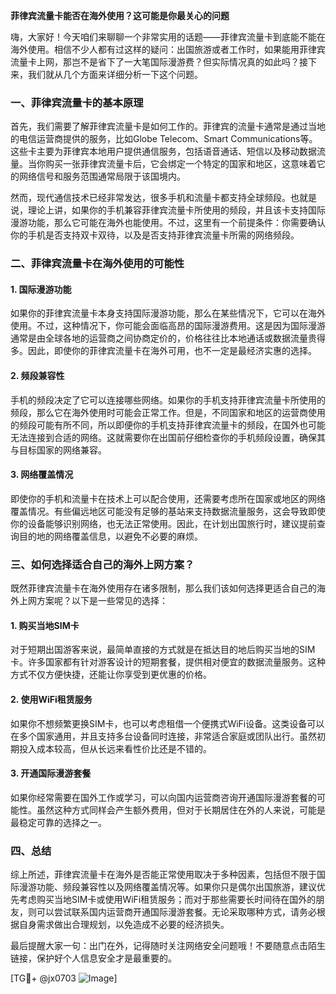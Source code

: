 **菲律宾流量卡能否在海外使用？这可能是你最关心的问题**

嗨，大家好！今天咱们来聊聊一个非常实用的话题——菲律宾流量卡到底能不能在海外使用。相信不少人都有过这样的疑问：出国旅游或者工作时，如果能用菲律宾流量卡上网，那岂不是省下了一大笔国际漫游费？但实际情况真的如此吗？接下来，我们就从几个方面来详细分析一下这个问题。

### 一、菲律宾流量卡的基本原理

首先，我们需要了解菲律宾流量卡是如何工作的。菲律宾的流量卡通常是通过当地的电信运营商提供的服务，比如Globe Telecom、Smart Communications等。这些卡主要为菲律宾本地用户提供通信服务，包括语音通话、短信以及移动数据流量。当你购买一张菲律宾流量卡后，它会绑定一个特定的国家和地区，这意味着它的网络信号和服务范围通常局限于该国境内。

然而，现代通信技术已经非常发达，很多手机和流量卡都支持全球频段。也就是说，理论上讲，如果你的手机兼容菲律宾流量卡所使用的频段，并且该卡支持国际漫游功能，那么它可能在海外也能使用。不过，这里有一个前提条件：你需要确认你的手机是否支持双卡双待，以及是否支持菲律宾流量卡所需的网络频段。

### 二、菲律宾流量卡在海外使用的可能性

#### 1. 国际漫游功能
如果你的菲律宾流量卡本身支持国际漫游功能，那么在某些情况下，它可以在海外使用。不过，这种情况下，你可能会面临高昂的国际漫游费用。这是因为国际漫游通常是由全球各地的运营商之间协商定价的，价格往往比本地通话或数据流量贵得多。因此，即使你的菲律宾流量卡在海外可用，也不一定是最经济实惠的选择。

#### 2. 频段兼容性
手机的频段决定了它可以连接哪些网络。如果你的手机支持菲律宾流量卡所使用的频段，那么它在海外使用时可能会正常工作。但是，不同国家和地区的运营商使用的频段可能有所不同，所以即便你的手机支持菲律宾流量卡的频段，在国外也可能无法连接到合适的网络。这就需要你在出国前仔细检查你的手机频段设置，确保其与目标国家的网络兼容。

#### 3. 网络覆盖情况
即使你的手机和流量卡在技术上可以配合使用，还需要考虑所在国家或地区的网络覆盖情况。有些偏远地区可能没有足够的基站来支持数据流量服务，这会导致即使你的设备能够识别网络，也无法正常使用。因此，在计划出国旅行时，建议提前查询目的地的网络覆盖信息，以避免不必要的麻烦。

### 三、如何选择适合自己的海外上网方案？

既然菲律宾流量卡在海外使用存在诸多限制，那么我们该如何选择更适合自己的海外上网方案呢？以下是一些常见的选择：

#### 1. 购买当地SIM卡
对于短期出国游客来说，最简单直接的方式就是在抵达目的地后购买当地的SIM卡。许多国家都有针对游客设计的短期套餐，提供相对便宜的数据流量服务。这种方式不仅方便快捷，还能让你享受到更优惠的价格。

#### 2. 使用WiFi租赁服务
如果你不想频繁更换SIM卡，也可以考虑租借一个便携式WiFi设备。这类设备可以在多个国家通用，并且支持多台设备同时连接，非常适合家庭或团队出行。虽然初期投入成本较高，但从长远来看性价比还是不错的。

#### 3. 开通国际漫游套餐
如果你经常需要在国外工作或学习，可以向国内运营商咨询开通国际漫游套餐的可能性。虽然这种方式同样会产生额外费用，但对于长期居住在外的人来说，可能是最稳定可靠的选择之一。

### 四、总结

综上所述，菲律宾流量卡在海外是否能正常使用取决于多种因素，包括但不限于国际漫游功能、频段兼容性以及网络覆盖情况等。如果你只是偶尔出国旅游，建议优先考虑购买当地SIM卡或使用WiFi租赁服务；而对于那些需要长时间待在国外的朋友，则可以尝试联系国内运营商开通国际漫游套餐。无论采取哪种方式，请务必根据自身需求做出合理规划，以免造成不必要的经济损失。

最后提醒大家一句：出门在外，记得随时关注网络安全问题哦！不要随意点击陌生链接，保护好个人信息安全才是最重要的。

[TG💪+ @jx0703 ![Image](https://github.com/user-attachments/assets/dbca1d08-cadb-493c-b0ec-ad6f7a83f270)]